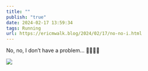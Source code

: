 ```yaml
---
title: ""
publish: "true"
date: 2024-02-17 13:59:34
tags: Running
url: https://ericmwalk.blog/2024/02/17/no-no-i.html
---
```


No, no, I don’t have a problem… 🫣👟🏃‍♂️

![](https://ericmwalk.blog/uploads/2024/img-7918.jpeg)